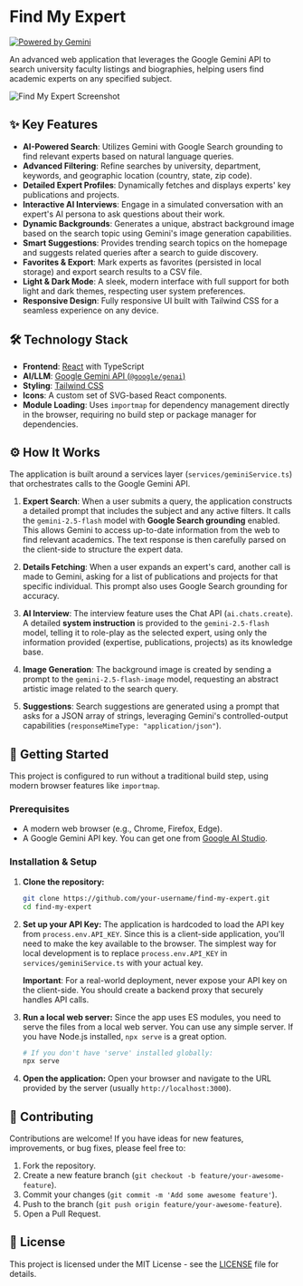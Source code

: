 # Find My Expert

[![Powered by Gemini](httpshttps://img.shields.io/badge/Powered%20by-Gemini-blue.svg)](https://ai.google.dev/)

An advanced web application that leverages the Google Gemini API to search university faculty listings and biographies, helping users find academic experts on any specified subject.

![Find My Expert Screenshot](https://storage.googleapis.com/aistudio-project-co-lab-assets/github/find-my-expert-demo.gif)

## ✨ Key Features

- **AI-Powered Search**: Utilizes Gemini with Google Search grounding to find relevant experts based on natural language queries.
- **Advanced Filtering**: Refine searches by university, department, keywords, and geographic location (country, state, zip code).
- **Detailed Expert Profiles**: Dynamically fetches and displays experts' key publications and projects.
- **Interactive AI Interviews**: Engage in a simulated conversation with an expert's AI persona to ask questions about their work.
- **Dynamic Backgrounds**: Generates a unique, abstract background image based on the search topic using Gemini's image generation capabilities.
- **Smart Suggestions**: Provides trending search topics on the homepage and suggests related queries after a search to guide discovery.
- **Favorites & Export**: Mark experts as favorites (persisted in local storage) and export search results to a CSV file.
- **Light & Dark Mode**: A sleek, modern interface with full support for both light and dark themes, respecting user system preferences.
- **Responsive Design**: Fully responsive UI built with Tailwind CSS for a seamless experience on any device.

## 🛠️ Technology Stack

- **Frontend**: [React](https://react.dev/) with TypeScript
- **AI/LLM**: [Google Gemini API (`@google/genai`)](https://ai.google.dev/sdks)
- **Styling**: [Tailwind CSS](https://tailwindcss.com/)
- **Icons**: A custom set of SVG-based React components.
- **Module Loading**: Uses `importmap` for dependency management directly in the browser, requiring no build step or package manager for dependencies.

## ⚙️ How It Works

The application is built around a services layer (`services/geminiService.ts`) that orchestrates calls to the Google Gemini API.

1.  **Expert Search**: When a user submits a query, the application constructs a detailed prompt that includes the subject and any active filters. It calls the `gemini-2.5-flash` model with **Google Search grounding** enabled. This allows Gemini to access up-to-date information from the web to find relevant academics. The text response is then carefully parsed on the client-side to structure the expert data.

2.  **Details Fetching**: When a user expands an expert's card, another call is made to Gemini, asking for a list of publications and projects for that specific individual. This prompt also uses Google Search grounding for accuracy.

3.  **AI Interview**: The interview feature uses the Chat API (`ai.chats.create`). A detailed **system instruction** is provided to the `gemini-2.5-flash` model, telling it to role-play as the selected expert, using only the information provided (expertise, publications, projects) as its knowledge base.

4.  **Image Generation**: The background image is created by sending a prompt to the `gemini-2.5-flash-image` model, requesting an abstract artistic image related to the search query.

5.  **Suggestions**: Search suggestions are generated using a prompt that asks for a JSON array of strings, leveraging Gemini's controlled-output capabilities (`responseMimeType: "application/json"`).

## 🚀 Getting Started

This project is configured to run without a traditional build step, using modern browser features like `importmap`.

### Prerequisites

- A modern web browser (e.g., Chrome, Firefox, Edge).
- A Google Gemini API key. You can get one from [Google AI Studio](https://aistudio.google.com/).

### Installation & Setup

1.  **Clone the repository:**
    ```bash
    git clone https://github.com/your-username/find-my-expert.git
    cd find-my-expert
    ```

2.  **Set up your API Key:**
    The application is hardcoded to load the API key from `process.env.API_KEY`. Since this is a client-side application, you'll need to make the key available to the browser. The simplest way for local development is to replace `process.env.API_KEY` in `services/geminiService.ts` with your actual key.

    **Important**: For a real-world deployment, never expose your API key on the client-side. You should create a backend proxy that securely handles API calls.

3.  **Run a local web server:**
    Since the app uses ES modules, you need to serve the files from a local web server. You can use any simple server. If you have Node.js installed, `npx serve` is a great option.

    ```bash
    # If you don't have 'serve' installed globally:
    npx serve
    ```

4.  **Open the application:**
    Open your browser and navigate to the URL provided by the server (usually `http://localhost:3000`).

## 🤝 Contributing

Contributions are welcome! If you have ideas for new features, improvements, or bug fixes, please feel free to:

1.  Fork the repository.
2.  Create a new feature branch (`git checkout -b feature/your-awesome-feature`).
3.  Commit your changes (`git commit -m 'Add some awesome feature'`).
4.  Push to the branch (`git push origin feature/your-awesome-feature`).
5.  Open a Pull Request.

## 📄 License

This project is licensed under the MIT License - see the [LICENSE](LICENSE) file for details.

